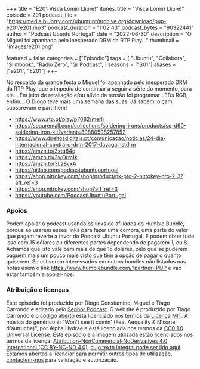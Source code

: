 +++
title = "E201 Visca Lomiri Lliure!"
itunes_title = "Visca Lomiri Lliure!"
episode = 201
podcast_file = "https://media.blubrry.com/ubuntupt/archive.org/download/pup-e201/e201.mp3"
podcast_duration = "1:02:43"
podcast_bytes = "90322441"
author = "Podcast Ubuntu Portugal"
date = "2022-06-30"
description = "O Miguel foi apanhado pelo inesperado DRM da RTP Play..."
thumbnail = "images/e201.png"

featured = false
categories = ["Episódio"]
tags = [
  "Ubuntu",
  "Collabora",
  "Slimbook",
  "Radio Zero",
  "Sr Podcast",
]
seasons = ["S01"]
aliases = ["e201", "E201"]
+++

No rescaldo da grande festa o Miguel foi apanhado pelo inesperado DRM da RTP Play, que o impediu de continuar a seguir a série do momento, para ele... Em jeito de retaliação e/ou alívio da tensão foi programar LEDs RGB, enfim... O Diogo teve mais uma semana das suas.
Já sabem: oiçam, subscrevam e partilhem!

* https://www.rtp.pt/play/p7082/merli
* https://sequremall.com/collections/soldering-irons/products/sq-d60-soldering-iron-kit?variant=39880598257852
* https://www.direitosdigitais.pt/comunicacao/noticias/24-dia-internacional-contra-o-drm-2017-dayagainstdrm
* https://amzn.to/3xtq64o
* https://amzn.to/3wOrm1k
* https://amzn.to/3Lz8vxA
* https://gitlab.com/podcastubuntuportugal
* https://shop.nitrokey.com/shop/product/nk-pro-2-nitrokey-pro-2-3?aff_ref=3
* https://shop.nitrokey.com/shop?aff_ref=3
* https://youtube.com/PodcastUbuntuPortugal


### Apoios
Podem apoiar o podcast usando os links de afiliados do Humble Bundle, porque ao usarem esses links para fazer uma compra, uma parte do valor que pagam reverte a favor do Podcast Ubuntu Portugal.
E podem obter tudo isso com 15 dólares ou diferentes partes dependendo de pagarem 1, ou 8.
Achamos que isto vale bem mais do que 15 dólares, pelo que se puderem paguem mais um pouco mais visto que têm a opção de pagar o quanto quiserem.
Se estiverem interessados em outros bundles não listados nas notas usem o link https://www.humblebundle.com/?partner=PUP e vão estar também a apoiar-nos.

### Atribuição e licenças
Este episódio foi produzido por Diogo Constantino, Miguel e Tiago Carrondo e editado pelo [Senhor Podcast](https://senhorpodcast.pt/).
O website é produzido por Tiago Carrondo e o [código aberto](https://gitlab.com/podcastubuntuportugal/website) está licenciado nos termos da [Licença MIT](https://gitlab.com/podcastubuntuportugal/website/main/LICENSE).
A música do genérico é: "Won't see it comin' (Feat Aequality & N'sorte d'autruche)", por Alpha Hydrae e está licenciada nos termos da [CC0 1.0 Universal License](https://creativecommons.org/publicdomain/zero/1.0/).
Este episódio e a imagem utilizada estão licenciados nos termos da licença: [Attribution-NonCommercial-NoDerivatives 4.0 International (CC BY-NC-ND 4.0)](https://creativecommons.org/licenses/by-nc-nd/4.0/), [cujo texto integral pode ser lido aqui](https://creativecommons.org/licenses/by-nc-nd/4.0/legalcode). Estamos abertos a licenciar para permitir outros tipos de utilização, [contactem-nos](https://podcastubuntuportugal.org/contactos) para validação e autorização.

